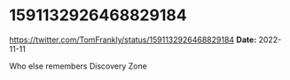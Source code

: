 # 1591132926468829184
https://twitter.com/TomFrankly/status/1591132926468829184
**Date:** 2022-11-11

Who else remembers Discovery Zone
